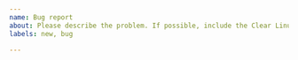 ```yaml
---
name: Bug report
about: Please describe the problem. If possible, include the Clear Linux version, the steps needed to reproduce, and the expected outcome.
labels: new, bug

---
```

